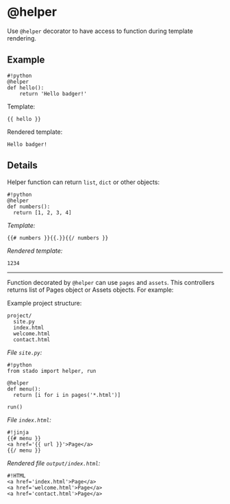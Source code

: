 @helper
=======

Use `@helper` decorator to have access to function during template rendering.

Example
-------

    #!python
    @helper
    def hello():
        return 'Hello badger!'

Template:

    {{ hello }}

Rendered template:

    Hello badger!


Details
-------

Helper function can return `list`, `dict` or other objects:

    #!python
    @helper
    def numbers():
      return [1, 2, 3, 4]

*Template:*

    {{# numbers }}{{.}}{{/ numbers }}

*Rendered template:*

    1234

* * *

Function decorated by `@helper` can use `pages` and `assets`. This controllers
returns list of Pages object or Assets objects. For example:

Example project structure:

    project/
      site.py
      index.html
      welcome.html
      contact.html

*File `site.py`:*

    #!python
    from stado import helper, run

    @helper
    def menu():
      return [i for i in pages('*.html')]

    run()

*File `index.html`:*

    #!jinja
    {{# menu }}
    <a href='{{ url }}'>Page</a>
    {{/ menu }}

*Rendered file `output/index.html`:*

    #!HTML
    <a href='index.html'>Page</a>
    <a href='welcome.html'>Page</a>
    <a href='contact.html'>Page</a>

